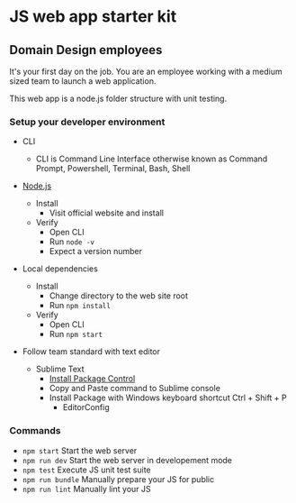 # JS web app starter kit
## Domain Design employees

It's your first day on the job. You are an employee working with a medium sized team to launch a web application.

This web app is a node.js folder structure with unit testing.

### Setup your developer environment
* CLI
	* CLI is Command Line Interface otherwise known as Command Prompt, Powershell, Terminal, Bash, Shell
* [Node.js](http://nodejs.org/)
	* Install
		* Visit official website and install
	* Verify
		* Open CLI
		* Run `node -v`
		* Expect a version number
* Local dependencies
	* Install
		* Change directory to the web site root
		* Run `npm install`
	* Verify
		* Open CLI
		* Run `npm start`

* Follow team standard with text editor
	* Sublime Text
		* [Install Package Control](https://packagecontrol.io/installation)
		* Copy and Paste command to Sublime console
		* Install Package with Windows keyboard shortcut Ctrl + Shift + P
			* EditorConfig

### Commands
* `npm start` Start the web server
* `npm run dev` Start the web server in developement mode
* `npm test` Execute JS unit test suite
* `npm run bundle` Manually prepare your JS for public
* `npm run lint` Manually lint your JS
